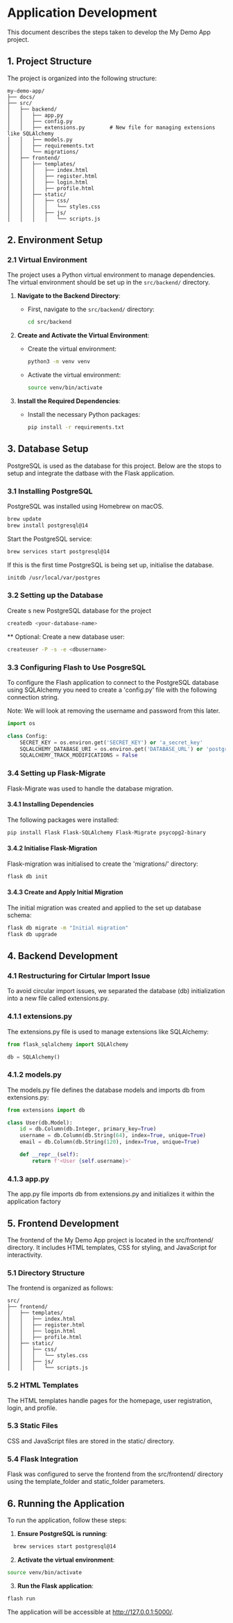 # Application Development

This document describes the steps taken to develop the My Demo App project.

## 1. Project Structure

The project is organized into the following structure:

```plaintext
my-demo-app/
├── docs/
├── src/
│   ├── backend/
│   │   ├── app.py
│   │   ├── config.py
│   │   ├── extensions.py        # New file for managing extensions like SQLAlchemy
│   │   ├── models.py
│   │   ├── requirements.txt
│   │   └── migrations/
│   ├── frontend/
│   │   ├── templates/
│   │   │   ├── index.html
│   │   │   ├── register.html
│   │   │   ├── login.html
│   │   │   ├── profile.html
│   │   ├── static/
│   │   │   ├── css/
│   │   │   │   └── styles.css
│   │   │   ├── js/
│   │   │   │   └── scripts.js
```

## 2. Environment Setup

### 2.1 Virtual Environment

The project uses a Python virtual environment to manage dependencies. The virtual environment should be set up in the `src/backend/` directory.

1. **Navigate to the Backend Directory**:
   - First, navigate to the `src/backend/` directory:
     ```bash
     cd src/backend
     ```

2. **Create and Activate the Virtual Environment**:
   - Create the virtual environment:
     ```bash
     python3 -m venv venv
     ```
   - Activate the virtual environment:
     ```bash
     source venv/bin/activate
     ```

3. **Install the Required Dependencies**:
   - Install the necessary Python packages:
     ```bash
     pip install -r requirements.txt
     ```

## 3. Database Setup

PostgreSQL is used as the database for this project. Below are the stops to setup and integrate the datbase with the Flask application.

### 3.1 Installing PostgreSQL

PostgreSQL was installed using Homebrew on macOS.
```bash
brew update
brew install postgresql@14
```

Start the PostgreSQL service:
```bash
brew services start postgresql@14
```

If this is the first time PostgreSQL is being set up, initialise the database.
```bash
initdb /usr/local/var/postgres
```

### 3.2 Setting up the Database

Create s new PostgreSQL database for the project
```bash
createdb <your-database-name>
```

** Optional: Create a new database user:
```bash
createuser -P -s -e <dbusername>
```

### 3.3 Configuring Flash to Use PosgreSQL

To configure the Flash application to connect to the PostgreSQL database using SQLAlchemy you need to create a 'config.py' file with the following connection string.

Note: We will look at removing the username and password from this later.
```python
import os

class Config:
    SECRET_KEY = os.environ.get('SECRET_KEY') or 'a_secret_key'
    SQLALCHEMY_DATABASE_URI = os.environ.get('DATABASE_URL') or 'postgresql://<your-database-user>:<your-password>@localhost/<your-database-name>'
    SQLALCHEMY_TRACK_MODIFICATIONS = False
```

### 3.4 Setting up Flask-Migrate

Flask-Migrate was used to handle the database migration.

#### 3.4.1 Installing Dependencies

The following packages were installed:
```bash
pip install Flask Flask-SQLAlchemy Flask-Migrate psycopg2-binary
```

#### 3.4.2 Initialise Flask-Migration

Flask-migration was initialised to create the 'migrations/' directory:
```bash
flask db init
```

#### 3.4.3 Create and Apply Initial Migration

The initial migration was created and applied to the set up database schema:

```bash
flask db migrate -m "Initial migration"
flask db upgrade
```

## 4. Backend Development

### 4.1 Restructuring for Cirtular Import Issue

To avoid circular import issues, we separated the database (db) initialization into a new file called extensions.py.

### 4.1.1 extensions.py

The extensions.py file is used to manage extensions like SQLAlchemy:
```python
from flask_sqlalchemy import SQLAlchemy

db = SQLAlchemy()
```

### 4.1.2 models.py

The models.py file defines the database models and imports db from extensions.py:
```python
from extensions import db

class User(db.Model):
    id = db.Column(db.Integer, primary_key=True)
    username = db.Column(db.String(64), index=True, unique=True)
    email = db.Column(db.String(120), index=True, unique=True)

    def __repr__(self):
        return f'<User {self.username}>'
```

### 4.1.3 app.py

The app.py file imports db from extensions.py and initializes it within the application factory

## 5. Frontend Development

The frontend of the My Demo App project is located in the src/frontend/ directory. It includes HTML templates, CSS for styling, and JavaScript for interactivity.

### 5.1 Directory Structure

The frontend is organized as follows:

```plaintext
src/
├── frontend/
│   ├── templates/
│   │   ├── index.html
│   │   ├── register.html
│   │   ├── login.html
│   │   ├── profile.html
│   ├── static/
│   │   ├── css/
│   │   │   └── styles.css
│   │   ├── js/
│   │   │   └── scripts.js
```

### 5.2 HTML Templates

The HTML templates handle pages for the homepage, user registration, login, and profile.

### 5.3 Static Files

CSS and JavaScript files are stored in the static/ directory.

### 5.4 Flask Integration

Flask was configured to serve the frontend from the src/frontend/ directory using the template_folder and static_folder parameters.

## 6. Running the Application

To run the application, follow these steps:

1.	**Ensure PostgreSQL is running**:
```bash
  brew services start postgresql@14
```

2. **Activate the virtual environment**:
```bash
source venv/bin/activate
```

3. **Run the Flask application**:
```bash
flash run
```

The application will be accessible at http://127.0.0.1:5000/.